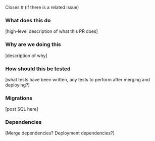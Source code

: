 Closes # (if there is a related issue)

### What does this do

[high-level description of what this PR does]

### Why are we doing this

[description of why]

### How should this be tested

[what tests have been written, any tests to perform after merging and deploying?]

### Migrations

[post SQL here]

### Dependencies

[Merge dependencies? Deployment dependencies?]
